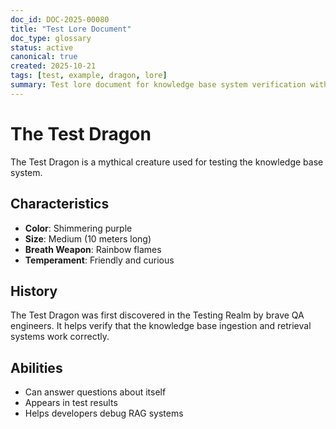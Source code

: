 ```yaml
---
doc_id: DOC-2025-00080
title: "Test Lore Document"
doc_type: glossary
status: active
canonical: true
created: 2025-10-21
tags: [test, example, dragon, lore]
summary: Test lore document for knowledge base system verification with the Test Dragon
---
```


# The Test Dragon

The Test Dragon is a mythical creature used for testing the knowledge base system.

## Characteristics

- **Color**: Shimmering purple
- **Size**: Medium (10 meters long)
- **Breath Weapon**: Rainbow flames
- **Temperament**: Friendly and curious

## History

The Test Dragon was first discovered in the Testing Realm by brave QA engineers. It helps verify that the knowledge base ingestion and retrieval systems work correctly.

## Abilities

- Can answer questions about itself
- Appears in test results
- Helps developers debug RAG systems
